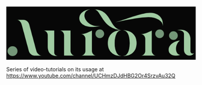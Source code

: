 ![C++20 modern general-purpose framework Aurora](https://github.com/SamuelAlonsoDev/Aurora/blob/master/logo1.PNG)

Series of video-tutorials on its usage at https://www.youtube.com/channel/UCHmzDJdHBG2Or4SrzvAu32Q
